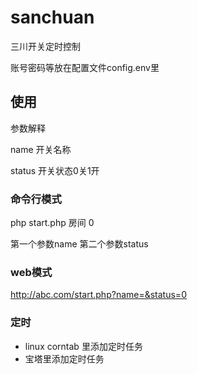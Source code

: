 # sanchuan
三川开关定时控制

账号密码等放在配置文件config.env里

## 使用

参数解释

name 开关名称

status 开关状态0关1开
### 命令行模式

php start.php 房间 0

第一个参数name  第二个参数status
### web模式

http://abc.com/start.php?name=&status=0


### 定时
- linux corntab 里添加定时任务
- 宝塔里添加定时任务
